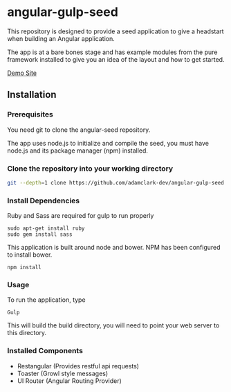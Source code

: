 angular-gulp-seed
=================

This repository is designed to provide a seed application to give a headstart when building an Angular application.

The app is at a bare bones stage and has example modules from the pure framework installed to give you an idea of the layout and how to get started.

[Demo Site](http://178.62.26.101/)

## Installation 

### Prerequisites

You need git to clone the angular-seed repository.

The app uses node.js to initialize and compile the seed, you must have node.js and
its package manager (npm) installed.

### Clone the repository into your working directory

```bash
git --depth=1 clone https://github.com/adamclark-dev/angular-gulp-seed.git .
```

### Install Dependencies

Ruby and Sass are required for gulp to run properly

```
sudo apt-get install ruby
sudo gem install sass
```

This application is built around node and bower. NPM has been configured to install bower.

```
npm install
```

### Usage

To run the application, type

```
Gulp
```
This will build the build directory, you will need to point your web server to this directory.

### Installed Components

- Restangular (Provides restful api requests)
- Toaster (Growl style messages)
- UI Router (Angular Routing Provider)